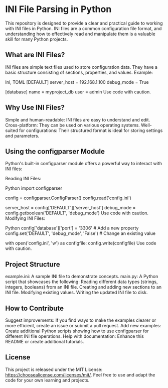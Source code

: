 # INI File Parsing in Python

This repository is designed to provide a clear and practical guide to working with INI files in Python. INI files are a common configuration file format, and understanding how to effectively read and manipulate them is a valuable skill for many Python projects.

## What are INI Files?

INI files are simple text files used to store configuration data.
They have a basic structure consisting of sections, properties, and values.
Example:

Ini, TOML
[DEFAULT]
server_host = 192.168.1.100
debug_mode = True

[database]
name = myproject_db
user = admin
Use code with caution.
## Why Use INI Files?

Simple and human-readable: INI files are easy to understand and edit.
Cross-platform: They can be used on various operating systems.
Well-suited for configurations: Their structured format is ideal for storing settings and parameters.
## Using the configparser Module

Python's built-in configparser module offers a powerful way to interact with INI files:

Reading INI Files:

Python
import configparser

config = configparser.ConfigParser()
config.read('config.ini')

server_host = config['DEFAULT']['server_host']
debug_mode = config.getboolean('DEFAULT', 'debug_mode')
Use code with caution.
Modifying INI Files:

Python
config['database']['port'] = '3306'  # Add a new property
config.set('DEFAULT', 'debug_mode', 'False')  # Change an existing value

with open('config.ini', 'w') as configfile:
    config.write(configfile)
Use code with caution.
## Project Structure

example.ini: A sample INI file to demonstrate concepts.
main.py: A Python script that showcases the following:
Reading different data types (strings, integers, booleans) from an INI file.
Creating and adding new sections to an INI file.
Modifying existing values.
Writing the updated INI file to disk.
## How to Contribute

Suggest improvements: If you find ways to make the examples clearer or more efficient, create an issue or submit a pull request.
Add new examples: Create additional Python scripts showing how to use configparser for different INI file operations.
Help with documentation: Enhance this README or create additional tutorials.
## License

This project is released under the MIT License: https://choosealicense.com/licenses/mit/. Feel free to use and adapt the code for your own learning and projects.
